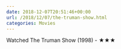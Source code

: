```yaml
---
date: 2018-12-07T20:51:46+00:00
url: /2018/12/07/the-truman-show.html
categories: Movies
---
```

Watched The Truman Show (1998) - ★★★




